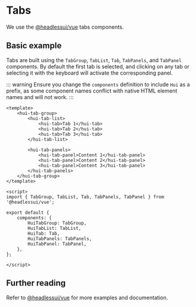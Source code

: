 # Tabs
We use the [@headlessui/vue](https://headlessui.dev/vue/tabs) tabs components.

## Basic example
Tabs are built using the `TabGroup`, `TabList`, `Tab`, `TabPanels`, and `TabPanel` components. By default the first tab is selected, and clicking on any tab or selecting it with the keyboard will activate the corresponding panel.

::: warning
Ensure you change the `components` definition to include `Hui` as a prefix, as some component names conflict with native HTML element names and will not work.
:::

```vue
<template>
    <hui-tab-group>
        <hui-tab-list>
            <hui-tab>Tab 1</hui-tab>
            <hui-tab>Tab 2</hui-tab>
            <hui-tab>Tab 3</hui-tab>
        </hui-tab-list>
        
        <hui-tab-panels>
            <hui-tab-panel>Content 1</hui-tab-panel>
            <hui-tab-panel>Content 2</hui-tab-panel>
            <hui-tab-panel>Content 3</hui-tab-panel>
        </hui-tab-panels>
    </hui-tab-group>
</template>

<script>
import { TabGroup, TabList, Tab, TabPanels, TabPanel } from '@headlessui/vue';

export default {
    components: {
        HuiTabGroup: TabGroup,
        HuiTabList: TabList,
        HuiTab: Tab,
        HuiTabPanels: TabPanels,
        HuiTabPanel: TabPanel,
    },
};

</script>
```

## Further reading
Refer to [@headlessui/vue](https://headlessui.dev/vue/tabs) for more examples and documentation.
